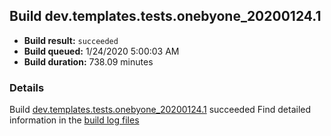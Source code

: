 ## Build dev.templates.tests.onebyone_20200124.1
- **Build result:** `succeeded`
- **Build queued:** 1/24/2020 5:00:03 AM
- **Build duration:** 738.09 minutes
### Details
Build [dev.templates.tests.onebyone_20200124.1](https://winappstudio.visualstudio.com/web/build.aspx?pcguid=a4ef43be-68ce-4195-a619-079b4d9834c2&builduri=vstfs%3a%2f%2f%2fBuild%2fBuild%2f32659) succeeded
Find detailed information in the [build log files]()
